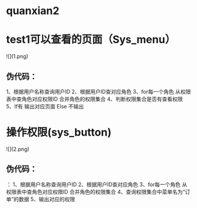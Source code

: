 # quanxian2
<h1>test1可以查看的页面（Sys_menu）</h1>
![](1.png)  
<h2>伪代码：</h2>
 1、根据用户名称查询用户ID
 2、根据用户ID查对应角色
 3、for每一个角色
 从权限表中查角色对应权限ID
 合并角色的权限集合
 4、判断权限集合是否有查看权限
 5、If有
 输出对应页面
 Else
 不输出
<h1>操作权限(sys_button)</h1>
![](2.png)
<h2>伪代码：</h2>：
 1、根据用户名称查询用户ID  
 2、根据用户ID查对应角色  
 3、for每一个角色  
 从权限表中查角色对应权限ID  
 合并角色的权限集合  
 4、查询权限集合中菜单名为“订单”的数据
 5、输出对应的权限
